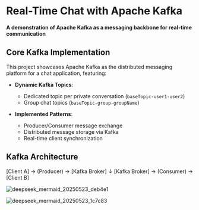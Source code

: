 # Real-Time Chat with Apache Kafka

**A demonstration of Apache Kafka as a messaging backbone for real-time communication**

## Core Kafka Implementation

This project showcases Apache Kafka as the distributed messaging platform for a chat application, featuring:

- **Dynamic Kafka Topics**:
  - Dedicated topic per private conversation (`baseTopic-user1-user2`)
  - Group chat topics (`baseTopic-group-groupName`)

- **Implemented Patterns**:
  - Producer/Consumer message exchange
  - Distributed message storage via Kafka
  - Real-time client synchronization

## Kafka Architecture

[Client A] → (Producer) → [Kafka Broker]
↓
[Kafka Broker] → (Consumer) → [Client B]

![deepseek_mermaid_20250523_deb4e1](https://github.com/user-attachments/assets/d43d1c55-fcb3-40e8-9e74-8eb83e162cc3)

![deepseek_mermaid_20250523_1c7c83](https://github.com/user-attachments/assets/37e56626-2a1b-496c-a40e-aeea43e9cba2)

